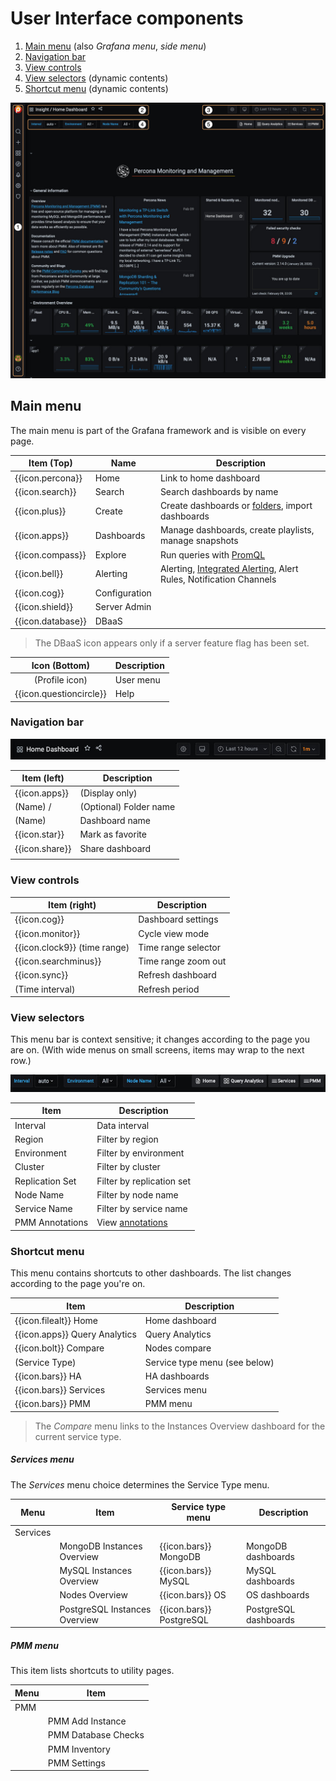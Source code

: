 # User Interface components

1. [Main menu](#main-menu) (also *Grafana menu*, *side menu*)
2. [Navigation bar](#navigation-bar)
3. [View controls](#view-controls)
4. [View selectors](#view-selectors) (dynamic contents)
5. [Shortcut menu](#shortcut-menu) (dynamic contents)

![](../_images/PMM_Home_Dashboard_TALL_Numbered.png)

## Main menu

The main menu is part of the Grafana framework and is visible on every page.

| Item (Top)          | Name                 | Description
| ------------------- | -------------------- | ------------------------------
| {{icon.percona}}    | Home                 | Link to home dashboard
| {{icon.search}}     | Search               | Search dashboards by name
| {{icon.plus}}       | Create               | Create dashboards or [folders][Folders], import dashboards
| {{icon.apps}}       | Dashboards           | Manage dashboards, create playlists, manage snapshots
| {{icon.compass}}    | Explore              | Run queries with [PromQL][PromQL]
| {{icon.bell}}       | Alerting             | Alerting, [Integrated Alerting](../using/alerting.md), Alert Rules, Notification Channels
| {{icon.cog}}        | Configuration        |
| {{icon.shield}}     | Server Admin         |
| {{icon.database}}   | DBaaS                |

[Folders]: https://grafana.com/docs/grafana/latest/dashboards/dashboard_folders/
[PromQL]: https://grafana.com/blog/2020/02/04/introduction-to-promql-the-prometheus-query-language/

> The DBaaS icon appears only if a server feature flag has been set.

| Icon (Bottom)            | Description          |
|:------------------------:| ---------            |
| (Profile icon)           | User menu            |
| {{icon.questioncircle}}  | Help                 |

### Navigation bar

![Common page elements top row](../_images/PMM_Home_Dashboard_Menus_Top_Navigation_Bar.jpg)

| Item (left)                   | Description               |
| ----------------------------- | ------------------------- |
| {{icon.apps}}                 | (Display only)            |
| (Name) /                      | (Optional) Folder name    |
| (Name)                        | Dashboard name            |
| {{icon.star}}                 | Mark as favorite          |
| {{icon.share}}                | Share dashboard           |
|                               |                           |

### View controls

| Item (right)                  | Description               |
| ----------------------------- | ------------------------- |
| {{icon.cog}}                  | Dashboard settings        |
| {{icon.monitor}}              | Cycle view mode           |
| {{icon.clock9}} (time range)  | Time range selector       |
| {{icon.searchminus}}          | Time range zoom out       |
| {{icon.sync}}                 | Refresh dashboard         |
| (Time interval)               | Refresh period            |

### View selectors

This menu bar is context sensitive; it changes according to the page you are on. (With wide menus on small screens, items may wrap to the next row.)

![](../_images/PMM_Home_Dashboard_Menus_Submenu_Bar.jpg)

| Item                          | Description                               |
| ----------------------------- | ----------------------------------------  |
| Interval                      | Data interval                             |
| Region                        | Filter by region                          |
| Environment                   | Filter by environment                     |
| Cluster                       | Filter by cluster                         |
| Replication Set               | Filter by replication set                 |
| Node Name                     | Filter by node name                       |
| Service Name                  | Filter by service name                    |
| PMM Annotations               | View [annotations](../how-to/annotate.md) |

### Shortcut menu

This menu contains shortcuts to other dashboards. The list changes according to the page you're on.

| Item                          | Description                      |
| ----------------------------- | -------------------------------- |
| {{icon.filealt}} Home         | Home dashboard                   |
| {{icon.apps}} Query Analytics | Query Analytics                  |
| {{icon.bolt}} Compare         | Nodes compare                    |
| (Service Type)                | Service type menu (see below)    |
| {{icon.bars}} HA              | HA dashboards                    |
| {{icon.bars}} Services        | Services menu                    |
| {{icon.bars}} PMM             | PMM menu                         |

> The *Compare* menu links to the Instances Overview dashboard for the current service type.

##### Services menu

The *Services* menu choice determines the Service Type menu.

| Menu      | Item                           | Service type menu        | Description           |
| --------- | ------------------------------ | ------------------------ | --------------------- |
| Services  |                                |                          |                       |
|           | MongoDB Instances Overview     | {{icon.bars}} MongoDB    | MongoDB dashboards    |
|           | MySQL Instances Overview       | {{icon.bars}} MySQL      | MySQL dashboards      |
|           | Nodes Overview                 | {{icon.bars}} OS         | OS dashboards         |
|           | PostgreSQL Instances Overview  | {{icon.bars}} PostgreSQL | PostgreSQL dashboards |

##### PMM menu

This item lists shortcuts to utility pages.

| Menu           | Item                            |
| -------------- | ------------------------------- |
| PMM            |                                 |
|                | PMM Add Instance                |
|                | PMM Database Checks             |
|                | PMM Inventory                   |
|                | PMM Settings                    |
